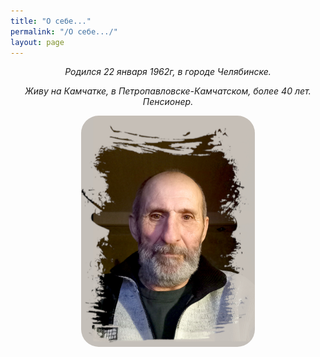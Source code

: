 ```yaml
---
title: "О себе..."
permalink: "/О себе.../"
layout: page
---
```


<style>
p {
  text-align: center
}
img {
    text-align: center; 
    width: 55%;
    border-radius: 28px;
    border-radius: 28px;
}
</style>



<p><em>Родился 22 января 1962г, в городе Челябинске.</em></p>
<p><em>Живу на Камчатке, в Петропавловске-Камчатском, более 40 лет. Пенсионер.</em></p>

![](/assets/img/20241204-2.jpg)